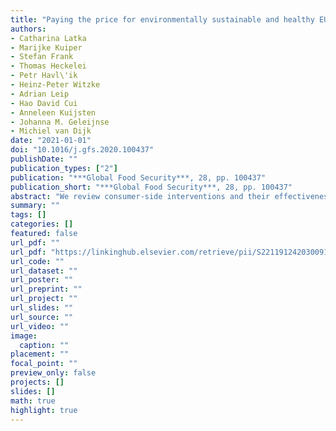 ```yaml
---
title: "Paying the price for environmentally sustainable and healthy EU diets"
authors: 
- Catharina Latka
- Marijke Kuiper
- Stefan Frank
- Thomas Heckelei
- Petr Havl\'ik
- Heinz-Peter Witzke
- Adrian Leip
- Hao David Cui
- Anneleen Kuijsten
- Johanna M. Geleijnse
- Michiel van Dijk
date: "2021-01-01"
doi: "10.1016/j.gfs.2020.100437"
publishDate: ""
publication_types: ["2"]
publication: "***Global Food Security***, 28, pp. 100437"
publication_short: "***Global Food Security***, 28, pp. 100437"
abstract: "We review consumer-side interventions and their effectiveness to support a transition to healthier and more environmentally sustainable diets and identify taxes/subsidies as relevant instruments. To quantify the scope of necessary tax levels to achieve dietary recommendations on EU average, we apply three established economic models. Our business-as-usual food intake projections stress the need for policy intervention to resolve continued divergence from nutrition guidelines. Our findings suggest that food group specific taxes are effective in reaching nutrition and environmental sustainability targets. However, considerable tax levels are required to achieve the targeted consumption shifts, inducing a discussion about alternative policy designs and current model limitations. A coherent policy package is suggested to approach nutrition and sustainability objectives simultaneously."
summary: ""
tags: []
categories: []
featured: false
url_pdf: ""
url_pdf: "https://linkinghub.elsevier.com/retrieve/pii/S2211912420300912"
url_code: ""
url_dataset: ""
url_poster: ""
url_preprint: ""
url_project: ""
url_slides: ""
url_source: ""
url_video: ""
image: 
  caption: ""
placement: ""
focal_point: ""
preview_only: false
projects: []
slides: []
math: true
highlight: true
---
```

